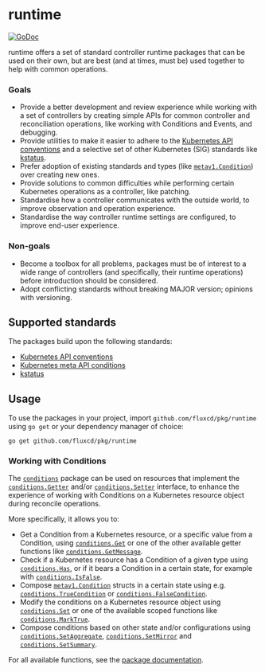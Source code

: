 # runtime

[![GoDoc](https://pkg.go.dev/badge/github.com/fluxcd/pkg/runtime?utm_source=godoc)](https://pkg.go.dev/github.com/fluxcd/pkg/runtime)

runtime offers a set of standard controller runtime packages that can be used on their own, but are best (and at times,
must be) used together to help with common operations.

### Goals

- Provide a better development and review experience while working with a set of controllers by creating simple
  APIs for common controller and reconciliation operations, like working with Conditions and Events, and debugging.
- Provide utilities to make it easier to adhere to the
  [Kubernetes API conventions](https://github.com/kubernetes/community/blob/master/contributors/devel/sig-architecture/api-conventions.md)
  and a selective set of other Kubernetes (SIG) standards like
  [kstatus](https://github.com/kubernetes-sigs/cli-utils/tree/master/pkg/kstatus).
- Prefer adoption of existing standards and types (like
  [`metav1.Condition`](https://pkg.go.dev/k8s.io/apimachinery/pkg/apis/meta/v1#Condition)) over creating new ones.
- Provide solutions to common difficulties while performing certain Kubernetes operations as a controller, like
  patching.
- Standardise how a controller communicates with the outside world, to improve observation and operation experience.
- Standardise the way controller runtime settings are configured, to improve end-user experience.

### Non-goals

- Become a toolbox for all problems, packages must be of interest to a wide range of controllers (and specifically,
  their runtime operations) before introduction should be considered.
- Adopt conflicting standards without breaking MAJOR version; opinions with versioning.

## Supported standards

The packages build upon the following standards:

- [Kubernetes API conventions](https://github.com/kubernetes/community/blob/master/contributors/devel/sig-architecture/api-conventions.md)
- [Kubernetes meta API conditions](https://github.com/kubernetes/enhancements/blob/master/keps/sig-api-machinery/1623-standardize-conditions/README.md)
- [kstatus](https://github.com/kubernetes-sigs/cli-utils/tree/master/pkg/kstatus)

## Usage

To use the packages in your project, import `github.com/fluxcd/pkg/runtime` using `go get` or your dependency manager
of choice:

```shell
go get github.com/fluxcd/pkg/runtime
```

### Working with Conditions

The [`conditions`](https://pkg.go.dev/github.com/fluxcd/pkg/runtime/conditions)
package can be used on resources that implement the [`conditions.Getter`](https://pkg.go.dev/github.com/fluxcd/pkg/runtime/conditions#Getter)
and/or [`conditions.Setter`](https://pkg.go.dev/github.com/fluxcd/pkg/runtime/conditions#Setter)
interface, to enhance the experience of working with Conditions on a Kubernetes resource object during reconcile
operations.

More specifically, it allows you to:

- Get a Condition from a Kubernetes resource, or a specific value from a Condition, using
  [`conditions.Get`](https://pkg.go.dev/github.com/fluxcd/pkg/runtime/conditions#Get)
  or one of the other available getter functions like
  [`conditions.GetMessage`](https://pkg.go.dev/github.com/fluxcd/pkg/runtime/conditions#GetMessage).
- Check if a Kubernetes resource has a Condition of a given type using
  [`conditions.Has`](https://pkg.go.dev/github.com/fluxcd/pkg/runtime/conditions#Has),
  or if it bears a Condition in a certain state, for example with
  [`conditions.IsFalse`](https://pkg.go.dev/github.com/fluxcd/pkg/runtime/conditions#IsFalse).
- Compose [`metav1.Condition`](https://pkg.go.dev/k8s.io/apimachinery/pkg/apis/meta/v1#Condition) structs in a certain
  state using e.g. [`conditions.TrueCondition`](https://pkg.go.dev/github.com/fluxcd/pkg/runtime/conditions#TrueCondition)
  or [`conditions.FalseCondition`](https://pkg.go.dev/github.com/fluxcd/pkg/runtime/conditions#FalseCondition).
- Modify the conditions on a Kubernetes resource object using [`conditions.Set`](https://pkg.go.dev/github.com/fluxcd/pkg/runtime/conditions#Set)
  or one of the available scoped functions like [`conditions.MarkTrue`](https://pkg.go.dev/github.com/fluxcd/pkg/runtime/conditions#MarkTrue).
- Compose conditions based on other state and/or configurations using
  [`conditions.SetAggregate`](https://pkg.go.dev/github.com/fluxcd/pkg/runtime/conditions#SetAggregate),
  [`conditions.SetMirror`](https://pkg.go.dev/github.com/fluxcd/pkg/runtime/conditions#SetMirror)
  and [`conditions.SetSummary`](https://pkg.go.dev/github.com/fluxcd/pkg/runtime/conditions#SetSummary).

For all available functions, see the [package documentation](https://pkg.go.dev/github.com/fluxcd/pkg/runtime/conditions).
